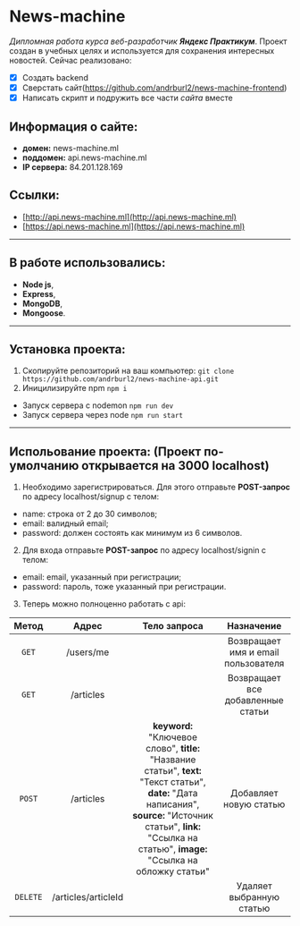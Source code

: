 # News-machine
_Дипломная работа курса веб-разработчик **Яндекс Практикум**_. Проект создан в учебных целях и используется для сохранения интересных новостей. Сейчас реализовано:
- [x] Создать backend
- [x] Сверстать сайт(https://github.com/andrburl2/news-machine-frontend)
- [x] Написать скрипт и подружить все части _сайта_ вместе

## Информация о сайте:
  * **домен:** news-machine.ml
  * **поддомен:** api.news-machine.ml
  * **IP сервера:** 84.201.128.169

## Ссылки:
  * [http://api.news-machine.ml](http://api.news-machine.ml)
  * [https://api.news-machine.ml](https://api.news-machine.ml)

___

## В работе использовались:
- **Node js**,
- **Express**,
- **MongoDB**,
- **Mongoose**.

___

## Установка проекта:
1. Скопируйте репозиторий на ваш компьютер:
`git clone https://github.com/andrburl2/news-machine-api.git`
2. Иницилизируйте npm `npm i`
* Запуск сервера c nodemon
`npm run dev`
* Запуск сервера через node
`npm run start`

___

## Испольование проекта: (Проект по-умолчанию открывается на 3000 localhost)
1. Необходимо зарегистрироваться. Для этого отправьте **POST-запрос** по адресу localhost/signup с телом:
  * name: строка от 2 до 30 символов;
  * email: валидный email;
  * password: должен состоять как минимум из 6 символов.
2. Для входа отправьте **POST-запрос** по адресу localhost/signin с телом:
  * email: email, указанный при регистрации;
  * password: пароль, тоже указанный при регистрации.
3. Теперь можно полноценно работать с api:

|Метод    |Адрес              |Тело запроса                       |Назначение                         |
|:-------:|:-----------------:|:---------------------------------:|:---------------------------------:|
|`GET`    |/users/me          |                                   |Возвращает имя и email пользователя|
|`GET`    |/articles          |                                   |Возвращает все добавленные статьи  |
|`POST`   |/articles          |**keyword:** "Ключевое слово", **title:** "Название статьи", **text:** "Текст статьи", **date:** "Дата написания", **source:** "Источник статьи",	**link:** "Ссылка на статью", **image:** "Ссылка на обложку статьи"                 |Добавляет новую статью             |
|`DELETE` |/articles/articleId|                                   |Удаляет выбранную статью           |

